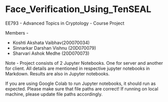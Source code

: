 # Face_Verification_Using_TenSEAL

EE793 - Advanced Topics in Cryptology - Course Project

Members - 
- Koshti Akshata Vaibhav(200070034)
- Sinnarkar Darshan Vishnu (20D070079)
- Sharvari Ashok Medhe (20D070073)

Note - 
	Project consists of 2 Jupyter Notebooks. One for server and another for client. All details are mentioned in respective jupyter notebooks in Markdown.
	Results are also in Jupyter notebooks.

If you are using Google Colab to run Jupyter notebooks, it should run as expected. Please make sure that file paths are correct! 
If running on local machine, please update file paths accordingly.
